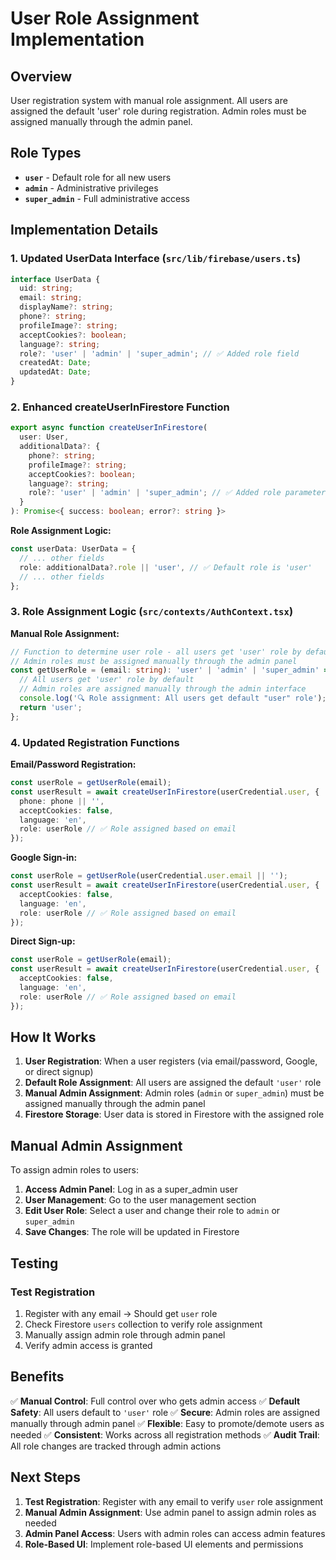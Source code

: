 # User Role Assignment Implementation

## Overview
User registration system with manual role assignment. All users are assigned the default 'user' role during registration. Admin roles must be assigned manually through the admin panel.

## Role Types
- **`user`** - Default role for all new users
- **`admin`** - Administrative privileges
- **`super_admin`** - Full administrative access

## Implementation Details

### 1. Updated UserData Interface (`src/lib/firebase/users.ts`)
```typescript
interface UserData {
  uid: string;
  email: string;
  displayName?: string;
  phone?: string;
  profileImage?: string;
  acceptCookies?: boolean;
  language?: string;
  role?: 'user' | 'admin' | 'super_admin'; // ✅ Added role field
  createdAt: Date;
  updatedAt: Date;
}
```

### 2. Enhanced createUserInFirestore Function
```typescript
export async function createUserInFirestore(
  user: User,
  additionalData?: {
    phone?: string;
    profileImage?: string;
    acceptCookies?: boolean;
    language?: string;
    role?: 'user' | 'admin' | 'super_admin'; // ✅ Added role parameter
  }
): Promise<{ success: boolean; error?: string }>
```

**Role Assignment Logic:**
```typescript
const userData: UserData = {
  // ... other fields
  role: additionalData?.role || 'user', // ✅ Default role is 'user'
  // ... other fields
};
```

### 3. Role Assignment Logic (`src/contexts/AuthContext.tsx`)

**Manual Role Assignment:**
```typescript
// Function to determine user role - all users get 'user' role by default
// Admin roles must be assigned manually through the admin panel
const getUserRole = (email: string): 'user' | 'admin' | 'super_admin' => {
  // All users get 'user' role by default
  // Admin roles are assigned manually through the admin interface
  console.log('🔍 Role assignment: All users get default "user" role');
  return 'user';
};
```

### 4. Updated Registration Functions

**Email/Password Registration:**
```typescript
const userRole = getUserRole(email);
const userResult = await createUserInFirestore(userCredential.user, {
  phone: phone || '',
  acceptCookies: false,
  language: 'en',
  role: userRole // ✅ Role assigned based on email
});
```

**Google Sign-in:**
```typescript
const userRole = getUserRole(userCredential.user.email || '');
const userResult = await createUserInFirestore(userCredential.user, {
  acceptCookies: false,
  language: 'en',
  role: userRole // ✅ Role assigned based on email
});
```

**Direct Sign-up:**
```typescript
const userRole = getUserRole(email);
const userResult = await createUserInFirestore(userCredential.user, {
  acceptCookies: false,
  language: 'en',
  role: userRole // ✅ Role assigned based on email
});
```

## How It Works

1. **User Registration**: When a user registers (via email/password, Google, or direct signup)
2. **Default Role Assignment**: All users are assigned the default `'user'` role
3. **Manual Admin Assignment**: Admin roles (`admin` or `super_admin`) must be assigned manually through the admin panel
4. **Firestore Storage**: User data is stored in Firestore with the assigned role

## Manual Admin Assignment

To assign admin roles to users:

1. **Access Admin Panel**: Log in as a super_admin user
2. **User Management**: Go to the user management section
3. **Edit User Role**: Select a user and change their role to `admin` or `super_admin`
4. **Save Changes**: The role will be updated in Firestore

## Testing

### Test Registration
1. Register with any email → Should get `user` role
2. Check Firestore `users` collection to verify role assignment
3. Manually assign admin role through admin panel
4. Verify admin access is granted

## Benefits

✅ **Manual Control**: Full control over who gets admin access
✅ **Default Safety**: All users default to `'user'` role
✅ **Secure**: Admin roles are assigned manually through admin panel
✅ **Flexible**: Easy to promote/demote users as needed
✅ **Consistent**: Works across all registration methods
✅ **Audit Trail**: All role changes are tracked through admin actions

## Next Steps

1. **Test Registration**: Register with any email to verify `user` role assignment
2. **Manual Admin Assignment**: Use admin panel to assign admin roles as needed
3. **Admin Panel Access**: Users with admin roles can access admin features
4. **Role-Based UI**: Implement role-based UI elements and permissions
